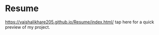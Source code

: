 # Resume
https://vaishalikhare205.github.io/Resume/index.html/ tap here for a quick preview of my project.
